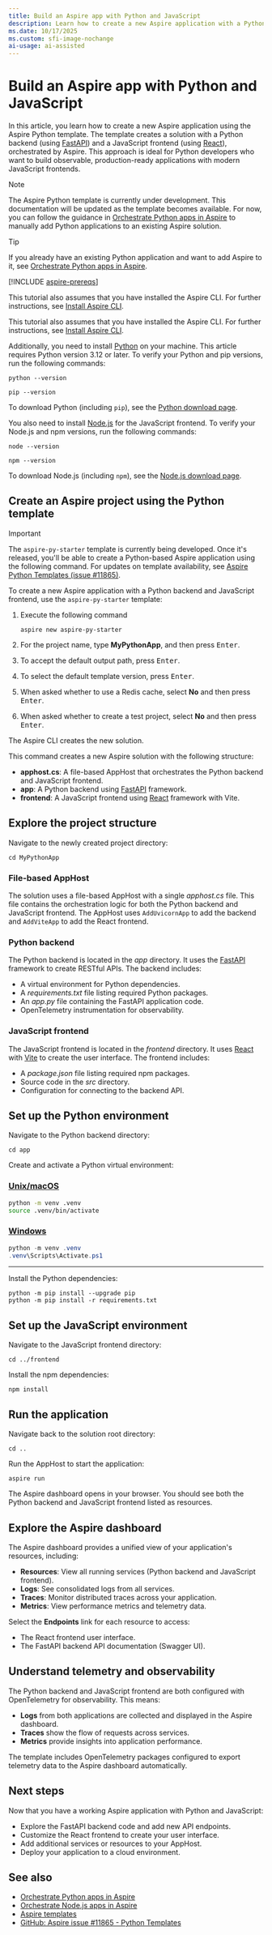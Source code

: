 ```yaml
---
title: Build an Aspire app with Python and JavaScript
description: Learn how to create a new Aspire application with a Python backend and JavaScript frontend using the Aspire Python template.
ms.date: 10/17/2025
ms.custom: sfi-image-nochange
ai-usage: ai-assisted
---
```


# Build an Aspire app with Python and JavaScript

In this article, you learn how to create a new Aspire application using the Aspire Python template. The template creates a solution with a Python backend (using [FastAPI](https://fastapi.tiangolo.com/)) and a JavaScript frontend (using [React](https://react.dev/)), orchestrated by Aspire. This approach is ideal for Python developers who want to build observable, production-ready applications with modern JavaScript frontends.

> [!NOTE]
> The Aspire Python template is currently under development. This documentation will be updated as the template becomes available. For now, you can follow the guidance in [Orchestrate Python apps in Aspire](build-aspire-apps-with-python.md) to manually add Python applications to an existing Aspire solution.

> [!TIP]
> If you already have an existing Python application and want to add Aspire to it, see [Orchestrate Python apps in Aspire](build-aspire-apps-with-python.md).

[!INCLUDE [aspire-prereqs](../includes/aspire-prereqs.md)]

This tutorial also assumes that you have installed the Aspire CLI. For further instructions, see [Install Aspire CLI](../cli/install.md).

This tutorial also assumes that you have installed the Aspire CLI. For further instructions, see [Install Aspire CLI](../cli/install.md).

Additionally, you need to install [Python](https://www.python.org/downloads) on your machine. This article requires Python version 3.12 or later. To verify your Python and pip versions, run the following commands:

```console
python --version
```

```console
pip --version
```

To download Python (including `pip`), see the [Python download page](https://www.python.org/downloads).

You also need to install [Node.js](https://nodejs.org/en/download/package-manager) for the JavaScript frontend. To verify your Node.js and npm versions, run the following commands:

```console
node --version
```

```console
npm --version
```

To download Node.js (including `npm`), see the [Node.js download page](https://nodejs.org/en/download/package-manager).

## Create an Aspire project using the Python template

> [!IMPORTANT]
> The `aspire-py-starter` template is currently being developed. Once it's released, you'll be able to create a Python-based Aspire application using the following command. For updates on template availability, see [Aspire Python Templates (issue #11865)](https://github.com/dotnet/aspire/issues/11865).

To create a new Aspire application with a Python backend and JavaScript frontend, use the `aspire-py-starter` template:

1. Execute the following command

    ```Aspire
    aspire new aspire-py-starter
    ```

1. For the project name, type **MyPythonApp**, and then press <kbd>Enter</kbd>.
1. To accept the default output path, press <kbd>Enter</kbd>.
1. To select the default template version, press <kbd>Enter</kbd>.
1. When asked whether to use a Redis cache, select **No** and then press <kbd>Enter</kbd>.
1. When asked whether to create a test project, select **No** and then press <kbd>Enter</kbd>.

The Aspire CLI creates the new solution.

This command creates a new Aspire solution with the following structure:

- **apphost.cs**: A file-based AppHost that orchestrates the Python backend and JavaScript frontend.
- **app**: A Python backend using [FastAPI](https://fastapi.tiangolo.com/) framework.
- **frontend**: A JavaScript frontend using [React](https://react.dev/) framework with Vite.

## Explore the project structure

Navigate to the newly created project directory:

```console
cd MyPythonApp
```

### File-based AppHost

The solution uses a file-based AppHost with a single _apphost.cs_ file. This file contains the orchestration logic for both the Python backend and JavaScript frontend. The AppHost uses `AddUvicornApp` to add the backend and `AddViteApp` to add the React frontend.

### Python backend

The Python backend is located in the _app_ directory. It uses the [FastAPI](https://fastapi.tiangolo.com/) framework to create RESTful APIs. The backend includes:

- A virtual environment for Python dependencies.
- A _requirements.txt_ file listing required Python packages.
- An _app.py_ file containing the FastAPI application code.
- OpenTelemetry instrumentation for observability.

### JavaScript frontend

The JavaScript frontend is located in the _frontend_ directory. It uses [React](https://react.dev/) with [Vite](https://vite.dev/) to create the user interface. The frontend includes:

- A _package.json_ file listing required npm packages.
- Source code in the _src_ directory.
- Configuration for connecting to the backend API.

## Set up the Python environment

Navigate to the Python backend directory:

```console
cd app
```

Create and activate a Python virtual environment:

### [Unix/macOS](#tab/bash)

```bash
python -m venv .venv
source .venv/bin/activate
```

### [Windows](#tab/powershell)

```powershell
python -m venv .venv
.venv\Scripts\Activate.ps1
```

---

Install the Python dependencies:

```console
python -m pip install --upgrade pip
python -m pip install -r requirements.txt
```

## Set up the JavaScript environment

Navigate to the JavaScript frontend directory:

```console
cd ../frontend
```

Install the npm dependencies:

```console
npm install
```

## Run the application

Navigate back to the solution root directory:

```console
cd ..
```

Run the AppHost to start the application:

```Aspire
aspire run
```

The Aspire dashboard opens in your browser. You should see both the Python backend and JavaScript frontend listed as resources.

## Explore the Aspire dashboard

The Aspire dashboard provides a unified view of your application's resources, including:

- **Resources**: View all running services (Python backend and JavaScript frontend).
- **Logs**: See consolidated logs from all services.
- **Traces**: Monitor distributed traces across your application.
- **Metrics**: View performance metrics and telemetry data.

Select the **Endpoints** link for each resource to access:

- The React frontend user interface.
- The FastAPI backend API documentation (Swagger UI).

## Understand telemetry and observability

The Python backend and JavaScript frontend are both configured with OpenTelemetry for observability. This means:

- **Logs** from both applications are collected and displayed in the Aspire dashboard.
- **Traces** show the flow of requests across services.
- **Metrics** provide insights into application performance.

The template includes OpenTelemetry packages configured to export telemetry data to the Aspire dashboard automatically.

## Next steps

Now that you have a working Aspire application with Python and JavaScript:

- Explore the FastAPI backend code and add new API endpoints.
- Customize the React frontend to create your user interface.
- Add additional services or resources to your AppHost.
- Deploy your application to a cloud environment.

## See also

- [Orchestrate Python apps in Aspire](build-aspire-apps-with-python.md)
- [Orchestrate Node.js apps in Aspire](build-aspire-apps-with-nodejs.md)
- [Aspire templates](../fundamentals/aspire-sdk-templates.md)
- [GitHub: Aspire issue #11865 - Python Templates](https://github.com/dotnet/aspire/issues/11865)
